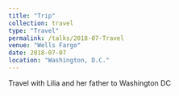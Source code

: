 ```yaml
---
title: "Trip"
collection: travel
type: "Travel"
permalink: /talks/2018-07-Travel
venue: "Wells Fargo"
date: 2018-07-07
location: "Washington, D.C."
---
```


Travel with Lilia and her father to Washington DC

